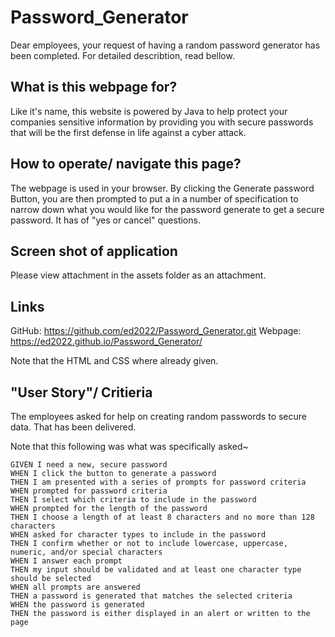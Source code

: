 # Password_Generator

Dear employees, your request of having a random password generator has been completed. For detailed describtion, read bellow.

## What is this webpage for?

Like it's name, this website is powered by Java to help protect your companies sensitive information by providing you with secure passwords that will be the first defense in life against a cyber attack. 

## How to operate/ navigate this page?

The webpage is used in your browser. By clicking the Generate password Button, you are then prompted to put a in a number of specification to narrow down what you would like for the password generate to get a secure password. It has of "yes or cancel" questions. 

## Screen shot of application

Please view attachment in the assets folder as an attachment. 

## Links
GitHub: https://github.com/ed2022/Password_Generator.git
Webpage: https://ed2022.github.io/Password_Generator/

Note that the HTML and CSS where already given. 

## "User Story"/ Critieria

The employees asked for help on creating random passwords to secure data. That has been delivered. 

Note that this following was what was specifically asked~ 

```
GIVEN I need a new, secure password
WHEN I click the button to generate a password
THEN I am presented with a series of prompts for password criteria
WHEN prompted for password criteria
THEN I select which criteria to include in the password
WHEN prompted for the length of the password
THEN I choose a length of at least 8 characters and no more than 128 characters
WHEN asked for character types to include in the password
THEN I confirm whether or not to include lowercase, uppercase, numeric, and/or special characters
WHEN I answer each prompt
THEN my input should be validated and at least one character type should be selected
WHEN all prompts are answered
THEN a password is generated that matches the selected criteria
WHEN the password is generated
THEN the password is either displayed in an alert or written to the page
```